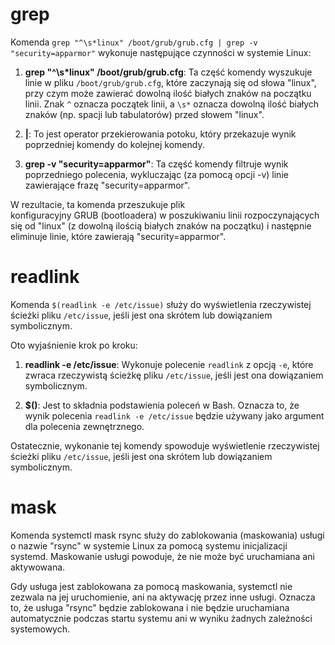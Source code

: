 # grep

Komenda `grep "^\s*linux" /boot/grub/grub.cfg | grep -v "security=apparmor"` wykonuje następujące czynności w systemie Linux:

1. **grep "^\s*linux" /boot/grub/grub.cfg**: Ta część komendy wyszukuje linie w pliku `/boot/grub/grub.cfg`, które zaczynają się od słowa "linux", przy czym może zawierać dowolną ilość białych znaków na początku linii. Znak `^` oznacza początek linii, a `\s*` oznacza dowolną ilość białych znaków (np. spacji lub tabulatorów) przed słowem "linux".
  
2. **|**: To jest operator przekierowania potoku, który przekazuje wynik poprzedniej komendy do kolejnej komendy.
  
3. **grep -v "security=apparmor"**: Ta część komendy filtruje wynik poprzedniego polecenia, wykluczając (za pomocą opcji -v) linie zawierające frazę "security=apparmor".
  

W rezultacie, ta komenda przeszukuje plik konfiguracyjny GRUB (bootloadera) w poszukiwaniu linii rozpoczynających się od "linux" (z dowolną ilością białych znaków na początku) i następnie eliminuje linie, które zawierają "security=apparmor".

# readlink

Komenda `$(readlink -e /etc/issue)` służy do wyświetlenia rzeczywistej ścieżki pliku `/etc/issue`, jeśli jest ona skrótem lub dowiązaniem symbolicznym.

Oto wyjaśnienie krok po kroku:

1. **readlink -e /etc/issue**: Wykonuje polecenie `readlink` z opcją `-e`, które zwraca rzeczywistą ścieżkę pliku `/etc/issue`, jeśli jest ona dowiązaniem symbolicznym.
  
2. **$()**: Jest to składnia podstawienia poleceń w Bash. Oznacza to, że wynik polecenia `readlink -e /etc/issue` będzie używany jako argument dla polecenia zewnętrznego.
  

Ostatecznie, wykonanie tej komendy spowoduje wyświetlenie rzeczywistej ścieżki pliku `/etc/issue`, jeśli jest ona skrótem lub dowiązaniem symbolicznym.

# mask

Komenda systemctl mask rsync służy do zablokowania (maskowania) usługi o nazwie "rsync" w systemie Linux za pomocą systemu inicjalizacji systemd. Maskowanie usługi powoduje, że nie może być uruchamiana ani aktywowana.

Gdy usługa jest zablokowana za pomocą maskowania, systemctl nie zezwala na jej uruchomienie, ani na aktywację przez inne usługi. Oznacza to, że usługa "rsync" będzie zablokowana i nie będzie uruchamiana automatycznie podczas startu systemu ani w wyniku żadnych zależności systemowych.
